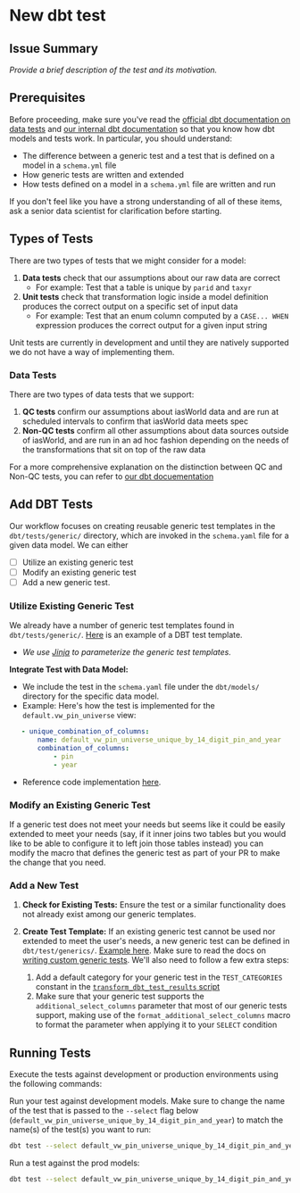 # New dbt test

## Issue Summary

_Provide a brief description of the test and its motivation._

## Prerequisites

Before proceeding, make sure you've read the [official dbt documentation on data tests](https://docs.getdbt.com/docs/build/data-tests) and [our internal dbt documentation](https://github.com/ccao-data/data-architecture/blob/master/dbt/README.md) so that you know how dbt models and tests work. In particular, you should understand:

* The difference between a generic test and a test that is defined on a model in a `schema.yml` file
* How generic tests are written and extended
* How tests defined on a model in a `schema.yml` file are written and run

If you don't feel like you have a strong understanding of all of these items, ask a senior data scientist for clarification before starting.

## Types of Tests

There are two types of tests that we might consider for a model:

1. **Data tests** check that our assumptions about our raw data are correct
    * For example: Test that a table is unique by `parid` and `taxyr`
2. **Unit tests** check that transformation logic inside a model definition
   produces the correct output on a specific set of input data
    * For example: Test that an enum column computed by a `CASE... WHEN`
      expression produces the correct output for a given input string

Unit tests are currently in development and until they are natively supported we do not have a way of implementing them.

### Data Tests

There are two types of data tests that we support:

1. **QC tests** confirm our assumptions about iasWorld data and are run at
   scheduled intervals to confirm that iasWorld data meets spec
2. **Non-QC tests** confirm all other assumptions about data sources outside
   of iasWorld, and are run in an ad hoc fashion depending on the needs of
   the transformations that sit on top of the raw data

For a more comprehensive explanation on the distinction between QC and Non-QC tests, you can refer to [our dbt docuementation](https://github.com/ccao-data/data-architecture/blob/master/dbt/README.md#adding-qc-tests)


## Add DBT Tests

Our workflow focuses on creating reusable generic test templates in the `dbt/tests/generic/` directory, which are invoked in the `schema.yaml` file for a given data model.
We can either
- [ ] Utilize an existing generic test
- [ ] Modify an existing generic test
- [ ] Add a new generic test.

### Utilize Existing Generic Test

We already have a number of generic test templates found in `dbt/tests/generic/`. [Here](https://github.com/ccao-data/data-architecture/blob/master/dbt/tests/generic/test_unique_combination_of_columns.sql) is an example of a DBT test template.
   - _We use [Jinja](https://jinja.palletsprojects.com/en/3.1.x/templates/) to parameterize the generic test templates._

**Integrate Test with Data Model:**
   - We include the test in the `schema.yaml` file under the `dbt/models/` directory for the specific data model.
   - Example: Here's how the test is implemented for the `default.vw_pin_universe` view:

 ```yaml
    - unique_combination_of_columns:
        name: default_vw_pin_universe_unique_by_14_digit_pin_and_year
        combination_of_columns:
            - pin
            - year
 ```
   - Reference code implementation [here](https://github.com/ccao-data/data-architecture/blob/66ad8159bcb3d96dcdc62b7355f8fbce64affc78/dbt/models/default/schema/default.vw_pin_universe.yml#L248-L252).

### Modify an Existing Generic Test

If a generic test does not meet your needs but seems like it could be easily extended to meet your needs (say, if it inner
joins two tables but you would like to be able to configure it to left join those tables instead) you can modify the macro
that defines the generic test as part of your PR to make the change that you need.

### Add a New Test

1. **Check for Existing Tests:** Ensure the test or a similar functionality does not already exist among our generic templates. 

2. **Create Test Template:** If an existing generic test cannot be used nor extended to meet the user's needs, a new generic test can be defined in `dbt/test/generics/`. [Example here](https://github.com/ccao-data/data-architecture/blob/master/dbt/tests/generic/test_unique_combination_of_columns.sql). Make sure to read the docs on [writing custom generic tests](https://docs.getdbt.com/best-practices/writing-custom-generic-tests). We'll also need to follow a few extra steps:
   1. Add a default category for your generic test in
        the `TEST_CATEGORIES` constant in the [`transform_dbt_test_results`
        script](https://github.com/ccao-data/data-architecture/blob/master/.github/scripts/transform_dbt_test_results.py)
   2. Make sure that your generic test supports the `additional_select_columns`
        parameter that most of our generic tests support, making use
        of the `format_additional_select_columns` macro to format the
        parameter when applying it to your `SELECT` condition




## Running Tests

Execute the tests against development or production environments using the following commands:

Run your test against development models. Make sure to change the name of the test that is passed to the `--select` flag below (`default_vw_pin_universe_unique_by_14_digit_pin_and_year`) to match the name(s) of the test(s) you want to run:

```bash
dbt test --select default_vw_pin_universe_unique_by_14_digit_pin_and_year
```

Run a test against the prod models:

```bash
dbt test --select default_vw_pin_universe_unique_by_14_digit_pin_and_year --target prod
